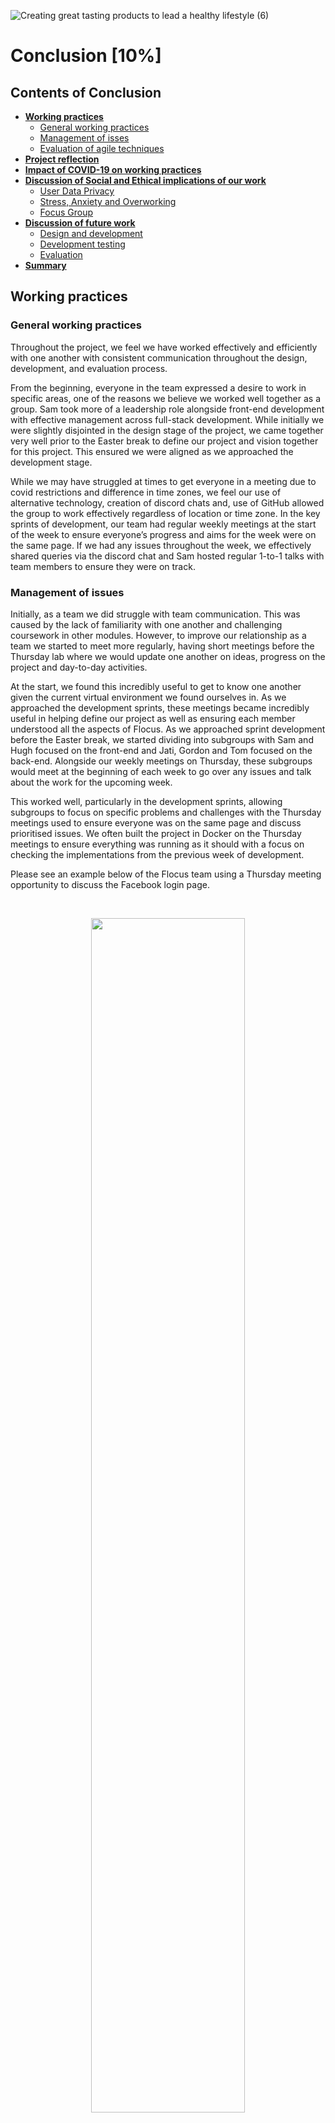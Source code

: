 ![Creating great tasting products to lead a healthy lifestyle (6)](https://user-images.githubusercontent.com/69913789/115700261-6748a700-a35e-11eb-98ff-42c78f4005bf.gif)

# Conclusion [10%]

## Contents of Conclusion

- [**Working practices**](#Working-practices)
  - [General working practices](#General-working-practices)
  - [Management of isses](#Management-of-issues)
  - [Evaluation of agile techniques](#Evaluation-of-agile-techniques)
- [**Project reflection**](#Project-reflection)
- [**Impact of COVID-19 on working practices**](#Impact-of-COVID-19-on-working-practices)
- [**Discussion of Social and Ethical implications of our work**](#Discussion-of-Social-and-Ethical-implications-of-our-work)
  - [User Data Privacy](#User-Data-Privacy)
  - [Stress, Anxiety and Overworking](#Stress,-Anxiety-and-Overworking)
  - [Focus Group](#Focus-Group)
- [**Discussion of future work**](#Discussion-of-future-work)
  - [Design and development](#Design-and-development)
  - [Development testing](#Development-testing)
  - [Evaluation](#Evaluation)
- [**Summary**](#Summary)

## Working practices

### General working practices

Throughout the project, we feel we have worked effectively and efficiently with one another with consistent communication throughout the design, development, and evaluation process.

From the beginning, everyone in the team expressed a desire to work in specific areas, one of the reasons we believe we worked well together as a group. Sam took more of a leadership role alongside front-end development with effective management across full-stack development. While initially we were slightly disjointed in the design stage of the project, we came together very well prior to the Easter break to define our project and vision together for this project. This ensured we were aligned as we approached the development stage.

While we may have struggled at times to get everyone in a meeting due to covid restrictions and difference in time zones, we feel our use of alternative technology, creation of discord chats and, use of GitHub allowed the group to work effectively regardless of location or time zone. In the key sprints of development, our team had regular weekly meetings at the start of the week to ensure everyone’s progress and aims for the week were on the same page. If we had any issues throughout the week, we effectively shared queries via the discord chat and Sam hosted regular 1-to-1 talks with team members to ensure they were on track. 

### Management of issues

Initially, as a team we did struggle with team communication. This was caused by the lack of familiarity with one another and challenging coursework in other modules. However, to improve our relationship as a team we started to meet more regularly, having short meetings before the Thursday lab where we would update one another on ideas, progress on the project and day-to-day activities. 

At the start, we found this incredibly useful to get to know one another given the current virtual environment we found ourselves in. As we approached the development sprints, these meetings became incredibly useful in helping define our project as well as ensuring each member understood all the aspects of Flocus. As we approached sprint development before the Easter break, we started dividing into subgroups with Sam and Hugh focused on the front-end and Jati, Gordon and Tom focused on the back-end. Alongside our weekly meetings on Thursday, these subgroups would meet at the beginning of each week to go over any issues and talk about the work for the upcoming week. 

This worked well, particularly in the development sprints, allowing subgroups to focus on specific problems and challenges with the Thursday meetings used to ensure everyone was on the same page and discuss prioritised issues. We often built the project in Docker on the Thursday meetings to ensure everything was running as it should with a focus on checking the implementations from the previous week of development. 

Please see an example below of the Flocus team using a Thursday meeting opportunity to discuss the Facebook login page. 

<br>
<p align="center">
<img src="../report/Images/teamsCall.jpg" width=70%>
</p>
<b><p align= "center"> Figure 1: A screenshot of a recent team meeting discussing the Facebook login page. </p></b>
</br>

Alonsgide these meetings, the use of discord was key for the management of issues. As seen in the communication channels section, we had different discord sub-channels to discuss specific issues. These were incredibly useful for sub-teams to query issues and if a specific challenge required the whole team, discussion took place in the general channel. Overall, the regular team and sub-team meetings alongside use of discord channels enabled quick resolution of any of the issues that the team came across throughout the project.

### Evaluation of agile techniques 

During our final stand-up &#128543;, we discussed our overall experience of the project, including our personal experiences of the agile framework. We identified four main aspects of agile that enabled us to succeed in our ambitions:

<ul>
  <li>Stakeholder Involment</li>
  <li>Customer Collaboration</li>
  <li>Flexibility</li>
  <li>Stress-reduction</li>
</ul>

Our sprints enabled us to focus on an iterative process of development and allowed us to engage key stakeholders towards the end of each sprint – facilitating a customer centric approach. Additionally, we were able to integrate Asaqua, our partner NGO, into the development process through Gordon’s end-of-sprint liaison and feedback sessions with their team. Organising our tasks into manageable responsibilities also helped the team deal with stress, ensuring that no-one was overwhelmed with work. 

The flexibility of agile added significant value to our MVP. Instead of being focused on process and pre-composed plans, being able to deal with our individual and group responsibilities during incremental sprints, facilitated a greater responsiveness to end-user and stakeholder feedback. This ensured that our design did not deviate from our initial objectives for the theme and message of the application. Additionally, from the feedback that Gordon received from the Asaqua team, the transparency provided by the Agile framework allowed them to maintain a full understating of development. This will provide benefit in the future as Asaqua builds on the work that we have previously achieved.  

Agile has been a powerful tool, not only affording benefits to the development team, but also assuring client and stakeholder engagement. Furthermore, agile has helped us deal with issues in an easy and concise manner (such as scheduling and scope creep). As a team, we are very happy that we have maintained this approach throughout the project. 


## Project reflection

Overall, we are very proud of Flocus, including the design, development and evaluation of our MVP (minimum viable product).

At the start, we believe we got slightly ahead of ourselves by trying to plan a project idea that had far too many moving parts for a project of this size. However, after a couple of meetings we quickly nailed down the area of focus to procrastination with an aspect of raising awareness for a critical world issue. While the project required only one of these aspects, we believed we could effectively and efficiently design a product that was a procrastination tool but raised awareness for water accessibility, including the theme of water running throughout the whole application.

Due to our big ideas and aspirations as a team, when we approached discussing the success of our product, we slightly struggled to define whether or not our project was a success. On one side we had created a minimum viable product that functioned effectively with a Facebook Login capability. However, on the other side there were still areas, such as the google ads and portal personlisation, that we still wanted to integrate into the application. Overall, we had been successful in creating an MVP with future potential to help raise funds for ASAQUA and, an application that acts as a very effective procrastination tool.

So, while we had not met our personal goals for the product, we had been successful in developing an MVP to be passed onto the development team at ASQUA to further optimise and improve the web application in the near future. 

## Impact of COVID-19 on working practices

Overall, we believe we successfully adapted and changed our approach to ensure we delivered a strong MVP (minimum viable product) given circusmtances created by the COVID-19 pandemic. Initally, the biggest challenge was developing relationships between team members however, as mentioned above, the more meeting sna catch ups the more we got to know one another. This meant that by the time we came to designing Flocus, the team had gelled well and were on the same page in regard to the project. 

At times it could have been useful to be in the same room as one another however with effective use of teams and discord we were able to quickly come together (albeit virtually) to overcome any challenges we had. We believe one key aspect that ensured we worked successfully as a team was the ability to hold one another accountable for individual work. Without building those initial relationships, this would have been very hard. Credit must be given to team member, Jati, who due to the time zone difference was working late into the night in numerous occasions. Our use of virtual tools as mentioned ensured we kept a good communication channel with Jati throughout the project.

Overall, we are very proud of one another for the work in this project. We are very excited to meet up for a few drinks and food to celebrate our work once the restrictions allow (and Jati is able to travel to the UK!). 

## Discussion of Social and Ethical implications of our work

There were several concerns that were raised in the ideation process regarding how our proposed project could bring harm to the end-users and third parties. The following discussion will highlight the issues raised and outline the actions that we took to mitigate against specific risk factors.

### User Data Privacy

Our application’s integration with Facebook was tested using Facebook’s ‘developer mode’ which, allowed for Facebook test accounts to be configured and used. This ensured that during the production process, test-users and focus group participants were protected from data privacy breaches. After development, Flocus will require an application review before it can be deployed to actual Facebook users. The review will assure Facebook that our application only takes necessary data for functionality and, that this data is stored in a secure manner. As outlined by Facebook’s best practices guide, we have designed our log-in process to only receive the required data from Facebook. 

### Stress, Anxiety and Overworking

We were also concerned about whether the application would induce stress, especially for younger age groups. This was a difficult issue to consider, and one that is not easily mitigated. By removing the stressful stimuli of the league table, we would deprive many prospective users of a highly valued component. As such, this will need to be considered by future developers. Having said this, from end-user group feedback, we have not received any criticism regarding stress and anxiety as a consequence of working on the application.

To mitigate against users becoming incentivised to work unhealthy hours whilst using Flocus, we have introduced a set of visual prompts on the personal stats section which, should offer a gentle hint to those who are working too hard. We have aligned these prompts with the UK government’s work hour guidelines and more information is available regarding this implementation in Pt.3 “System Implementation”.

### Focus Group

Absent of a specific ethical clearance by the University of Bristol, we had to conduct our user group feedback sessions and final focus group with caution. Primarily, we needed to yield feedback on design, navigation and functionality to better inform our development process and Asaqua’s future efforts. However, there were a few areas which we needed to be aware of, before holding these feedback sessions:

<ul>
  <li>Personally, Identifiable Information – We did not wish to, nor were we allowed to, garner information from users that would allow them to be personally identified. This included their name and possibly some demographic information. So, to avoid this concern, we opted to run a focus group that was solely directed towards the design of the application. </li>
  <li>Wellbeing – An interesting line of investigation, and potential thesis proposal, would be the impact of Flocus on users’ mental and physical wellbeing. This could have been investigated in relation to direct and indirect channels. Although this would have potentially offered further evidence as to the success (or failure) that we have experienced in producing our application, mental and physical health are multi-faceted topics and should be investigated with due regard and process. As such, this avenue of research was not pursued.</li>
</ul>

## Discussion of future work

### Design and development

On the design side of the FLocus, if we had more time, we would have liked to do an extensive user study to develop a strongewr understanding of areas of improvement. However, from discussions within the team we have come up with the following ideas for ideas for future design and development of each page:

#### Login landing page

- Login capability by email as well alternative social media channels, such as Twitter and LinkedIn, alongside google login option.
- An about pop up to read more about the application and what Flocus is.
- More animations around studying and the story behind Asaqua.

#### Study page

- Introduce a customisable icon that you can design for your work mascot.
- A Google ads section integrated into the page - this will raise revenue that will be donated to ASAQUA. The user is donating by working.
- Portal personalisation so people can alter how long they want to work and have a break for.

#### League table 

- Improved metrics for personal statistics.
- Potential for a swimming race animation keeping in line with the theme of water.
- The current league table only ranked our friends, and the user is not inside it. The improvement would be to make the user also exists in the table.

#### About page

- Pop-ups for people to learn about ASAQUA rather than bombard with all the information at once.
- Option to donate directly to Asaqua.

#### General development

- Possible organisation of code so the backend and frontend are in separate directories.
- Different browser opitimisation.
- Optimise the web page to be effective on web and mobile browsers.
- Possible tool that could be converted into a PWA (progressive web application) to be effective on mobiles as well as desktop browsers.

### Evaluation

As mentioned previously, in the future we would like to see a full user study of interaction with Flocus. Usability is often considered the most essential factor to investigate as part of the evaluative process. Usability can be defined as the ease of using the webpage and fulfilling user's satisfaction. Key aspects to consider when evaluating the usability of Flocus, include:

- Learnability
- Memorability
- Efficiency
- Satisfaction 
- Errors

Alongside usability, future evaluiative techniques could focus on evaluating aspects of the following:

- Content - accuracy, conciseness, understandability and does it contain key infromation?
- Appearance - page layout, size and font of writing and page flow.
- Interactivity - portal personalisation, feedback and loyalty.
- Functionality - speed, security, browser compatability and web/mobile compatability.

## Summary

Overall, we have really enjoyed working as a team to build this special project. It has been great to build a tool that is useful to students like ourselves but also raise awareness for a big issue in water accessibility. 

We'd also like to thank the lecturing team for all their help throughout the process. We'd also like to give a specific thanks to Marceli who very kindly helped us navigate through some of our toughest challenges. 

## Project report navigation

- [Previous page: Evaluation](https://github.com/STF1998/Desk20/blob/main/report/evaluation.md)
- [Go back to Homepage](https://github.com/STF1998/Desk20)
